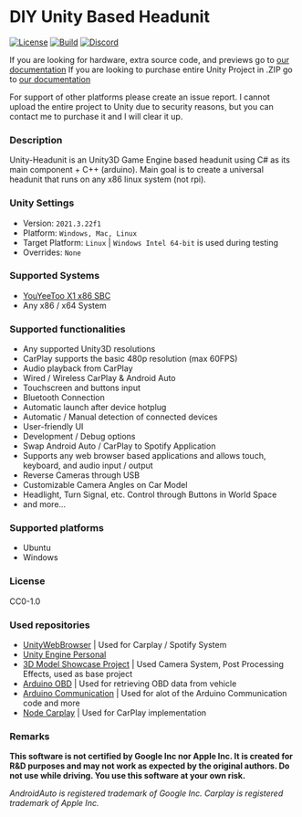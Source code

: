 
# DIY Unity Based Headunit

[![License](https://img.shields.io/github/license/Voltstro-Studios/UnityWebBrowser.svg)](/LICENSE.md)
[![Build](https://github.com/ffluxxus/unity-headunit/actions/workflows/main.yml/badge.svg)](https://github.com/ffluxxus/unity-headunit/actions/workflows/main.yml)
[![Discord](https://fluxus.000.pe/unity-headunit/discordbadge.svg)](https://fluxus.000.pe) 

If you are looking for hardware, extra source code, and previews go to [our documentation](https://flux-11.gitbook.io/headunit)
If you are looking to purchase entire Unity Project in .ZIP go to [our documentation](https://flux-11.gitbook.io/headunit/purchase-full-project/how-to-purchase)

For support of other platforms please create an issue report.
I cannot upload the entire project to Unity due to security reasons, but you can contact me to purchase it and I will clear it up.

### Description
Unity-Headunit is an Unity3D Game Engine based headunit using C# as its main component + C++ (arduino). Main goal is to create a universal headunit that runs on any x86 linux system (not rpi).

### Unity Settings
 - Version: `2021.3.22f1`
 - Platform: `Windows, Mac, Linux`
 - Target Platform: `Linux` | `Windows Intel 64-bit` is used during testing
 - Overrides: `None`

### Supported Systems
 - [YouYeeToo X1 x86 SBC](https://amazon.com/dp/B0CCY2RBCS/)
 - Any x86 / x64 System

### Supported functionalities
 - Any supported Unity3D resolutions
 - CarPlay supports the basic 480p resolution (max 60FPS)
 - Audio playback from CarPlay
 - Wired / Wireless CarPlay & Android Auto
 - Touchscreen and buttons input
 - Bluetooth Connection
 - Automatic launch after device hotplug
 - Automatic / Manual detection of connected devices
 - User-friendly UI
 - Development / Debug options
 - Swap Android Auto / CarPlay to Spotify Application
 - Supports any web browser based applications and allows touch, keyboard, and audio input / output
 - Reverse Cameras through USB
 - Customizable Camera Angles on Car Model
 - Headlight, Turn Signal, etc. Control through Buttons in World Space
 - and more...

### Supported platforms

 - Ubuntu
 - Windows

### License
CC0-1.0

### Used repositories
 - [UnityWebBrowser](https://github.com/Voltstro-Studios/UnityWebBrowser) | Used for Carplay / Spotify System
 - [Unity Engine Personal](https://unity.com/) 
 - [3D Model Showcase Project](https://github.com/LeoBlanchette/Unity3dModelShowcase) | Used Camera System, Post Processing Effects, used as base project
 - [Arduino OBD](https://github.com/stanleyhuangyc/ArduinoOBD) | Used for retrieving OBD data from vehicle
 - [Arduino Communication](https://mauznemo.de/smart_miata_prev/) | Used for alot of the Arduino Communication code and more
 - [Node Carplay](https://github.com/rhysmorgan134/node-CarPlay) | Used for CarPlay implementation

### Remarks
**This software is not certified by Google Inc nor Apple Inc. It is created for R&D purposes and may not work as expected by the original authors. Do not use while driving. You use this software at your own risk.**

*AndroidAuto is registered trademark of Google Inc.*
*Carplay is registered trademark of Apple Inc.*
